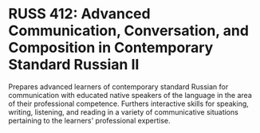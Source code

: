 # RUSS 412: Advanced Communication, Conversation, and Composition in Contemporary Standard Russian II

Prepares advanced learners of contemporary standard Russian for communication with educated native speakers of the language in the area of their professional competence. Furthers interactive skills for speaking, writing, listening, and reading in a variety of communicative situations pertaining to the learners' professional expertise.